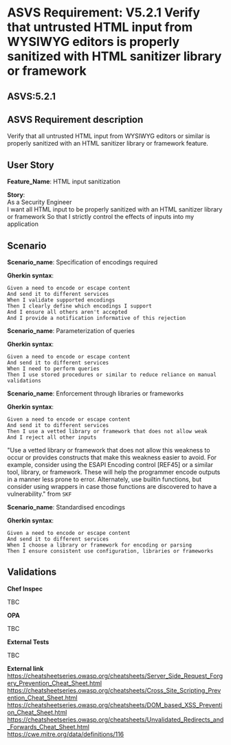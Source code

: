 # ASVS Requirement: V5.2.1 Verify that untrusted HTML input from WYSIWYG editors is properly sanitized with HTML sanitizer library or framework

## ASVS:5.2.1

## ASVS Requirement description

Verify that all untrusted HTML input from WYSIWYG editors or similar is properly sanitized with an HTML sanitizer library or framework feature.

## User Story

**Feature_Name**: HTML input sanitization

**Story**:\
As a Security Engineer\
I want all HTML input to be properly sanitized with an HTML sanitizer library or framework
So that I strictly control the effects of inputs into my application

## Scenario

**Scenario_name**: Specification of encodings required

**Gherkin syntax**:

```gherkin
Given a need to encode or escape content
And send it to different services
When I validate supported encodings
Then I clearly define which encodings I support
And I ensure all others aren't accepted
And I provide a notification informative of this rejection
```

**Scenario_name**: Parameterization of queries

**Gherkin syntax**:

```gherkin
Given a need to encode or escape content
And send it to different services
When I need to perform queries
Then I use stored procedures or similar to reduce reliance on manual validations
```

**Scenario_name**: Enforcement through libraries or frameworks

**Gherkin syntax**:

```gherkin
Given a need to encode or escape content
And send it to different services
Then I use a vetted library or framework that does not allow weak
And I reject all other inputs
```

"Use a vetted library or framework that does not allow this weakness to occur or provides constructs that make this weakness easier to avoid. For example, consider using the ESAPI Encoding control [REF45] or a similar tool, library, or framework. These will help the programmer encode outputs in a manner less prone to error. Alternately, use builtin functions, but consider using wrappers in case those functions are discovered to have a vulnerability." from `SKF`

**Scenario_name**: Standardised encodings

**Gherkin syntax**:

```gherkin
Given a need to encode or escape content
And send it to different services
When I choose a library or framework for encoding or parsing
Then I ensure consistent use configuration, libraries or frameworks
```

## Validations

**Chef Inspec**

TBC

**OPA**

TBC

**External Tests**

TBC

**External link**
<https://cheatsheetseries.owasp.org/cheatsheets/Server_Side_Request_Forgery_Prevention_Cheat_Sheet.html> \
<https://cheatsheetseries.owasp.org/cheatsheets/Cross_Site_Scripting_Prevention_Cheat_Sheet.html> \
<https://cheatsheetseries.owasp.org/cheatsheets/DOM_based_XSS_Prevention_Cheat_Sheet.html> \
<https://cheatsheetseries.owasp.org/cheatsheets/Unvalidated_Redirects_and_Forwards_Cheat_Sheet.html> \
<https://cwe.mitre.org/data/definitions/116>
